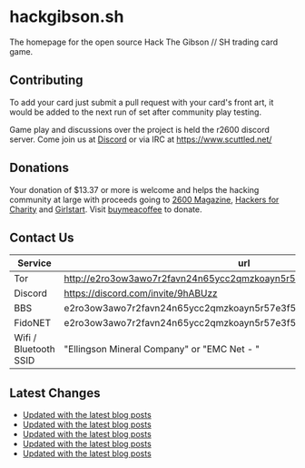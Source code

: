 # hackgibson.sh
The homepage for the open source Hack The Gibson // SH trading card game.


## Contributing

To add your card just submit a pull request with your card's front art, it would be added to the next run of set after community play testing.

Game play and discussions over the project is held the r2600 discord server. Come join us at [Discord](https://discord.com/invite/9hABUzz) or via IRC at https://www.scuttled.net/


## Donations

Your donation of $13.37 or more is welcome and helps the hacking community at large with proceeds going to [2600 Magazine](https://2600.com/), [Hackers for Charity](https://hackersforcharity.org) and [Girlstart](https://girlstart.org).  Visit [buymeacoffee](https://www.buymeacoffee.com/hackgibson.sh) to donate.


## Contact Us

Service | url
-|-
Tor | http://e2ro3ow3awo7r2favn24n65ycc2qmzkoayn5r57e3f56nvjwdcgg32ad.onion
Discord | https://discord.com/invite/9hABUzz
BBS | e2ro3ow3awo7r2favn24n65ycc2qmzkoayn5r57e3f56nvjwdcgg32ad.onion:23
FidoNET | e2ro3ow3awo7r2favn24n65ycc2qmzkoayn5r57e3f56nvjwdcgg32ad.onion:24554
Wifi / Bluetooth SSID | "Ellingson Mineral Company" or "EMC Net - <fidonet address>"

## Latest Changes
<!-- BLOG-POST-LIST:START -->
- [Updated with the latest blog posts](https://github.com/DFW2600/hackgibson.sh/commit/d37a6e46805bbae15d6b14c980fc83b6507d2667)
- [Updated with the latest blog posts](https://github.com/DFW2600/hackgibson.sh/commit/b8121675a82060a827226e070b67e7f587a9ecef)
- [Updated with the latest blog posts](https://github.com/DFW2600/hackgibson.sh/commit/7bdc1647d3c5f150f0ef9489f9bbe5e6c48a177d)
- [Updated with the latest blog posts](https://github.com/DFW2600/hackgibson.sh/commit/e9df704eb6c616bf829b31492dce8f9d506f2dd8)
- [Updated with the latest blog posts](https://github.com/DFW2600/hackgibson.sh/commit/116f229fe1ba938272bf46eb22df8a22cd7005f5)
<!-- BLOG-POST-LIST:END -->

